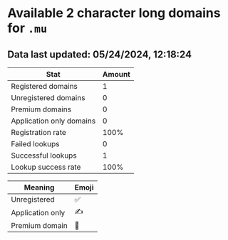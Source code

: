 # Available 2 character long domains for `.mu`

## Data last updated: 05/24/2024, 12:18:24

|Stat|Amount|
|--|--|
|Registered domains|1|
|Unregistered domains|0|
|Premium domains|0|
|Application only domains|0|
|Registration rate|100%|
|Failed lookups|0|
|Successful lookups|1|
|Lookup success rate|100%|


|Meaning|Emoji|
|--|--|
|Unregistered|:white_check_mark:|
|Application only|:writing_hand:|
|Premium domain|:gem:|
